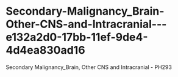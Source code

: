 # Secondary-Malignancy_Brain-Other-CNS-and-Intracranial---e132a2d0-17bb-11ef-9de4-4d4ea830ad16
Secondary Malignancy_Brain, Other CNS and Intracranial - PH293
